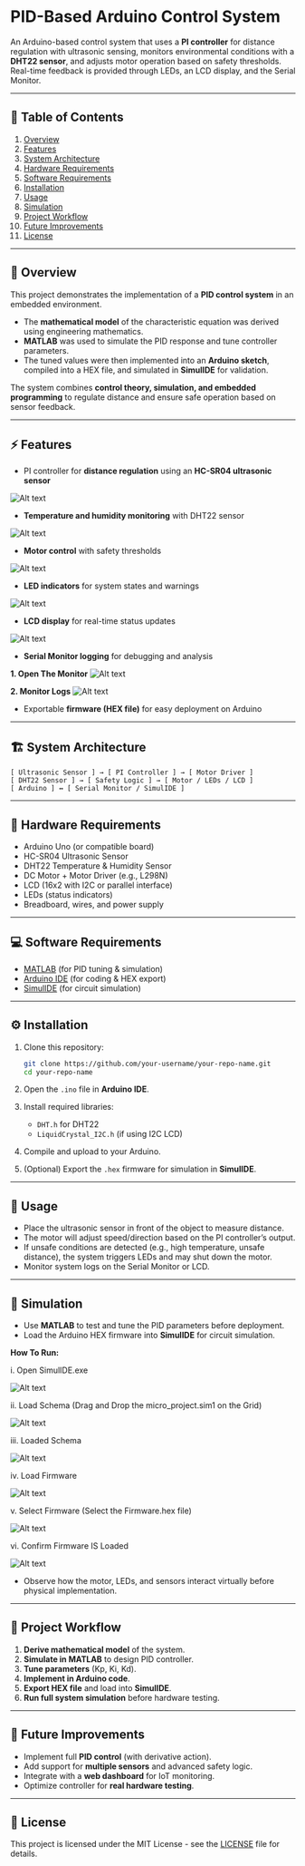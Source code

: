 # PID-Based Arduino Control System

An Arduino-based control system that uses a **PI controller** for distance regulation with ultrasonic sensing, monitors environmental conditions with a **DHT22 sensor**, and adjusts motor operation based on safety thresholds. Real-time feedback is provided through LEDs, an LCD display, and the Serial Monitor.

---

## 📑 Table of Contents

1. [Overview](#overview)
2. [Features](#features)
3. [System Architecture](#system-architecture)
4. [Hardware Requirements](#hardware-requirements)
5. [Software Requirements](#software-requirements)
6. [Installation](#installation)
7. [Usage](#usage)
8. [Simulation](#simulation)
9. [Project Workflow](#project-workflow)
10. [Future Improvements](#future-improvements)
11. [License](#license)

---

## 📖 Overview

This project demonstrates the implementation of a **PID control system** in an embedded environment.

* The **mathematical model** of the characteristic equation was derived using engineering mathematics.
* **MATLAB** was used to simulate the PID response and tune controller parameters.
* The tuned values were then implemented into an **Arduino sketch**, compiled into a HEX file, and simulated in **SimulIDE** for validation.

The system combines **control theory, simulation, and embedded programming** to regulate distance and ensure safe operation based on sensor feedback.

---

## ⚡ Features

* PI controller for **distance regulation** using an **HC-SR04 ultrasonic sensor**

![Alt text](HC-SR04_UltrasonicSensor.png)
  
* **Temperature and humidity monitoring** with DHT22 sensor
  
![Alt text](DHT22Sensor.png)
  
* **Motor control** with safety thresholds

![Alt text](MotorControl.png)
  
* **LED indicators** for system states and warnings

![Alt text](IndicatorLEDs.png)
  
* **LCD display** for real-time status updates

![Alt text](LCD.png)
  
* **Serial Monitor logging** for debugging and analysis

**1. Open The Monitor**
![Alt text](OpenSerialMonitor.png)


**2. Monitor Logs**
![Alt text](SerialMonitor.png)
  
* Exportable **firmware (HEX file)** for easy deployment on Arduino

---

## 🏗️ System Architecture

```
[ Ultrasonic Sensor ] → [ PI Controller ] → [ Motor Driver ]
[ DHT22 Sensor ] → [ Safety Logic ] → [ Motor / LEDs / LCD ]
[ Arduino ] ↔ [ Serial Monitor / SimulIDE ]
```

---

## 🔧 Hardware Requirements

* Arduino Uno (or compatible board)
* HC-SR04 Ultrasonic Sensor
* DHT22 Temperature & Humidity Sensor
* DC Motor + Motor Driver (e.g., L298N)
* LCD (16x2 with I2C or parallel interface)
* LEDs (status indicators)
* Breadboard, wires, and power supply

---

## 💻 Software Requirements

* [MATLAB](https://www.mathworks.com/) (for PID tuning & simulation)
* [Arduino IDE](https://www.arduino.cc/en/software) (for coding & HEX export)
* [SimulIDE](https://simulide.blogspot.com/) (for circuit simulation)

---

## ⚙️ Installation

1. Clone this repository:

   ```bash
   git clone https://github.com/your-username/your-repo-name.git
   cd your-repo-name
   ```
2. Open the `.ino` file in **Arduino IDE**.
3. Install required libraries:

   * `DHT.h` for DHT22
   * `LiquidCrystal_I2C.h` (if using I2C LCD)
4. Compile and upload to your Arduino.
5. (Optional) Export the `.hex` firmware for simulation in **SimulIDE**.

---

## 🚀 Usage

* Place the ultrasonic sensor in front of the object to measure distance.
* The motor will adjust speed/direction based on the PI controller’s output.
* If unsafe conditions are detected (e.g., high temperature, unsafe distance), the system triggers LEDs and may shut down the motor.
* Monitor system logs on the Serial Monitor or LCD.

---

## 🧪 Simulation

* Use **MATLAB** to test and tune the PID parameters before deployment.
* Load the Arduino HEX firmware into **SimulIDE** for circuit simulation.

**How To Run:**

  i. Open SimulIDE.exe
  
![Alt text](GridSimulIDE.png)
  
  ii. Load Schema (Drag and Drop the micro_project.sim1 on the Grid)

![Alt text](LoadSchema.png)
  
  iii. Loaded Schema
  
![Alt text](LoadedSchema.png)
  
  iv. Load Firmware

![Alt text](LoadFirmware.png)
  
  v. Select Firmware (Select the Firmware.hex file)
  
![Alt text](FirmwareSelect.png)
  
  vi. Confirm Firmware IS Loaded

![Alt text](FirmwareConfirmation.png)
  
* Observe how the motor, LEDs, and sensors interact virtually before physical implementation.

---

## 🔄 Project Workflow

1. **Derive mathematical model** of the system.
2. **Simulate in MATLAB** to design PID controller.
3. **Tune parameters** (Kp, Ki, Kd).
4. **Implement in Arduino code**.
5. **Export HEX file** and load into **SimulIDE**.
6. **Run full system simulation** before hardware testing.

---

## 🚧 Future Improvements

* Implement full **PID control** (with derivative action).
* Add support for **multiple sensors** and advanced safety logic.
* Integrate with a **web dashboard** for IoT monitoring.
* Optimize controller for **real hardware testing**.

---

## 📜 License

This project is licensed under the MIT License - see the [LICENSE](LICENSE) file for details.

